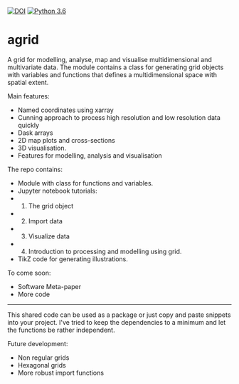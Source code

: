 [![DOI](https://zenodo.org/badge/163904331.svg)](https://zenodo.org/badge/latestdoi/163904331) 
[![Python 3.6](https://img.shields.io/badge/python-3.6-blue.svg)](https://www.python.org/downloads/release/python-360/)

# agrid
A grid for modelling, analyse, map and visualise multidimensional and multivariate data. The module contains a class for generating grid objects with variables and functions that defines a multidimensional space with spatial extent. 

Main features:
  - Named coordinates using xarray
  - Cunning approach to process high resolution and low resolution data quickly
  - Dask arrays
  - 2D map plots and cross-sections
  - 3D visualisation. 
  - Features for modelling, analysis and visualisation
 
The repo contains: 
 - Module with class for functions and variables. 
 - Jupyter notebook tutorials:
  - 1. The grid object
  - 2. Import data
  - 3. Visualize data
  - 4. Introduction to processing and modelling using grid. 
 - TikZ code for generating illustrations.
 
To come soon: 
 - Software Meta-paper
 - More code

---



This shared code can be used as a package or just copy and paste snippets into your project. I've tried to keep the dependencies to a minimum and let the functions be rather independent. 

Future development: 

 - Non regular grids
 - Hexagonal grids
 - More robust import functions
